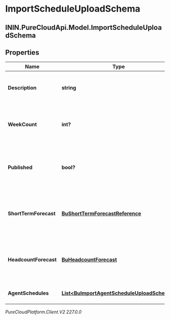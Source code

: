 # ImportScheduleUploadSchema

## ININ.PureCloudApi.Model.ImportScheduleUploadSchema

## Properties

|Name | Type | Description | Notes|
|------------ | ------------- | ------------- | -------------|
| **Description** | **string** | The description for the imported schedule | |
| **WeekCount** | **int?** | The number of weeks the imported schedule will cover | |
| **Published** | **bool?** | Whether the imported schedule should be immediately published | [optional] |
| **ShortTermForecast** | [**BuShortTermForecastReference**](BuShortTermForecastReference) | The short term forecast to associate with the imported schedule | [optional] |
| **HeadcountForecast** | [**BuHeadcountForecast**](BuHeadcountForecast) | The headcount forecast to associate with the imported schedule | [optional] |
| **AgentSchedules** | [**List&lt;BuImportAgentScheduleUploadSchema&gt;**](BuImportAgentScheduleUploadSchema) | Individual agent schedules | [optional] |



_PureCloudPlatform.Client.V2 227.0.0_
